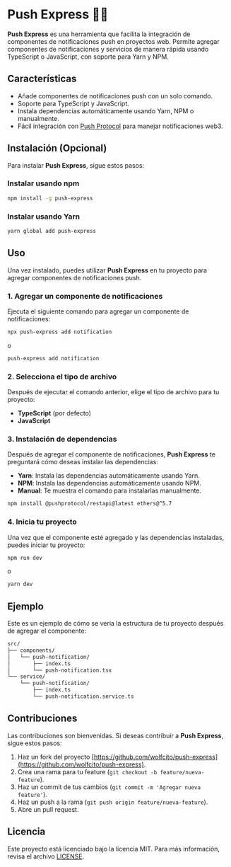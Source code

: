 # Push Express 🚀🔔

**Push Express** es una herramienta que facilita la integración de componentes de notificaciones push en proyectos web. Permite agregar componentes de notificaciones y servicios de manera rápida usando TypeScript o JavaScript, con soporte para Yarn y NPM.

## Características

- Añade componentes de notificaciones push con un solo comando.
- Soporte para TypeScript y JavaScript.
- Instala dependencias automáticamente usando Yarn, NPM o manualmente.
- Fácil integración con [Push Protocol](https://push.org/) para manejar notificaciones web3.

## Instalación (Opcional)

Para instalar **Push Express**, sigue estos pasos:

### Instalar usando npm

```bash
npm install -g push-express
```

### Instalar usando Yarn

```bash
yarn global add push-express
```

## Uso

Una vez instalado, puedes utilizar **Push Express** en tu proyecto para agregar componentes de notificaciones push.

### 1. Agregar un componente de notificaciones

Ejecuta el siguiente comando para agregar un componente de notificaciones:

```bash
npx push-express add notification
```

o

```bash
push-express add notification
```

### 2. Selecciona el tipo de archivo

Después de ejecutar el comando anterior, elige el tipo de archivo para tu proyecto:

- **TypeScript** (por defecto)
- **JavaScript**

### 3. Instalación de dependencias

Después de agregar el componente de notificaciones, **Push Express** te preguntará cómo deseas instalar las dependencias:

- **Yarn**: Instala las dependencias automáticamente usando Yarn.
- **NPM**: Instala las dependencias automáticamente usando NPM.
- **Manual**: Te muestra el comando para instalarlas manualmente.

```bash
npm install @pushprotocol/restapi@latest ethers@^5.7
```

### 4. Inicia tu proyecto

Una vez que el componente esté agregado y las dependencias instaladas, puedes iniciar tu proyecto:

```bash
npm run dev
```

o

```bash
yarn dev
```

## Ejemplo

Este es un ejemplo de cómo se vería la estructura de tu proyecto después de agregar el componente:

```bash
src/
├── components/
│   └── push-notification/
│       ├── index.ts
│       └── push-notification.tsx
└── service/
    └── push-notification/
        ├── index.ts
        └── push-notification.service.ts
```

## Contribuciones

Las contribuciones son bienvenidas. Si deseas contribuir a **Push Express**, sigue estos pasos:

1. Haz un fork del proyecto [https://github.com/wolfcito/push-express](https://github.com/wolfcito/push-express).
2. Crea una rama para tu feature (`git checkout -b feature/nueva-feature`).
3. Haz un commit de tus cambios (`git commit -m 'Agregar nueva feature'`).
4. Haz un push a la rama (`git push origin feature/nueva-feature`).
5. Abre un pull request.

## Licencia

Este proyecto está licenciado bajo la licencia MIT. Para más información, revisa el archivo [LICENSE](LICENSE).
